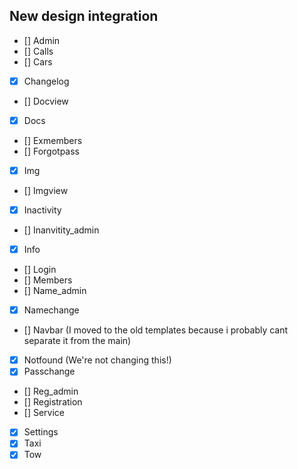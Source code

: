 ## New design integration
- [] Admin
- [] Calls
- [] Cars
- [x] Changelog
- [] Docview
- [x] Docs
- [] Exmembers
- [] Forgotpass
- [x] Img
- [] Imgview
- [x] Inactivity
- [] Inanvitity_admin
- [x] Info
- [] Login
- [] Members
- [] Name_admin
- [x] Namechange
- [] Navbar (I moved to the old templates because i probably cant separate it from the main)
- [x] Notfound (We're not changing this!)
- [x] Passchange
- [] Reg_admin
- [] Registration
- [] Service
- [x] Settings
- [x] Taxi
- [x] Tow
